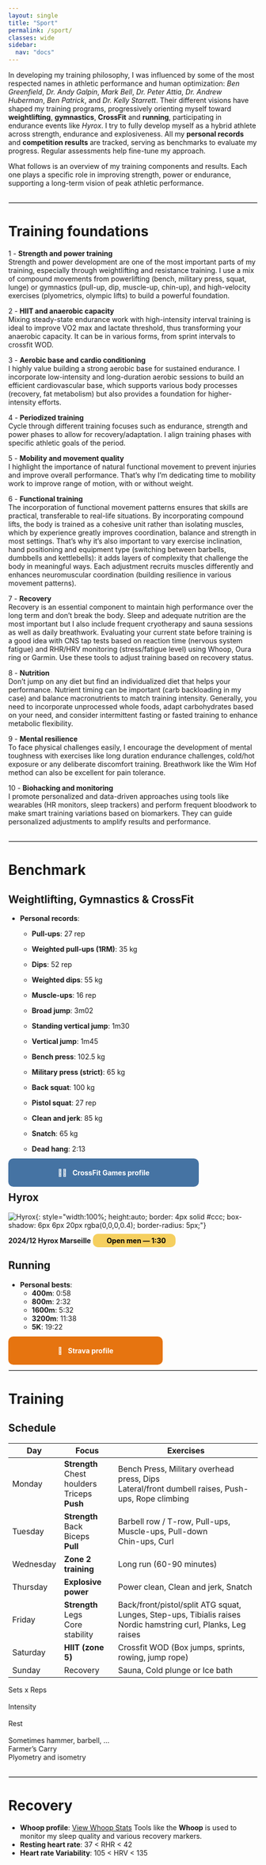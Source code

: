 ```yaml
---
layout: single
title: "Sport"
permalink: /sport/
classes: wide
sidebar:
  nav: "docs"
---
```



In developing my training philosophy, I was influenced by some of the most respected names in athletic performance and human optimization: *Ben Greenfield*, *Dr. Andy Galpin*, *Mark Bell*, *Dr. Peter Attia*, *Dr. Andrew Huberman*, *Ben Patrick*, and *Dr. Kelly Starrett*. Their different visions have shaped my training programs, progressively orienting myself toward **weightlifting**, **gymnastics**, **CrossFit** and **running**, participating in endurance events like *Hyrox*. I try to fully develop myself as a hybrid athlete across strength, endurance and explosiveness. All my **personal records** and **competition results** are tracked, serving as benchmarks to evaluate my progress. Regular assessments help fine-tune my approach. 

What follows is an overview of my training components and results. Each one plays a specific role in improving strength, power or endurance, supporting a long-term vision of peak athletic performance.

<hr style="border: 1px solid #ddd; margin: 30px 0;">

# Training foundations

1 - **Strength and power training**<br>
Strength and power development are one of the most important parts of my training, especially through weightlifting and resistance training. I use a mix of compound movements from powerlifting (bench, military press, squat, lunge) or gymnastics (pull-up, dip, muscle-up, chin-up), and high-velocity exercises (plyometrics, olympic lifts) to build a powerful foundation.

2 - **HIIT and anaerobic capacity**<br>
Mixing steady-state endurance work with high-intensity interval training is ideal to improve VO2 max and lactate threshold, thus transforming your anaerobic capacity. It can be in various forms, from sprint intervals to crossfit WOD.

3 - **Aerobic base and cardio conditioning**<br>
I highly value building a strong aerobic base for sustained endurance. I incorporate low-intensity and long-duration aerobic sessions to build an efficient cardiovascular base, which supports various body processes (recovery, fat metabolism) but also provides a foundation for higher-intensity efforts.

4 - **Periodized training**<br>
Cycle through different training focuses such as endurance, strength and power phases to allow for recovery/adaptation. I align training phases with specific athletic goals of the period.

5 - **Mobility and movement quality**<br>
I highlight the importance of natural functional movement to prevent injuries and improve overall performance. That’s why I’m dedicating time to mobility work to improve range of motion, with or without weight.

6 - **Functional training**<br>
The incorporation of functional movement patterns ensures that skills are practical, transferable to real-life situations. By incorporating compound lifts, the body is trained as a cohesive unit rather than isolating muscles, which by experience greatly improves coordination, balance and strength in most settings. That’s why it’s also important to vary exercise inclination, hand positioning and equipment type (switching between barbells, dumbbells and kettlebells): it adds layers of complexity that challenge the body in meaningful ways. Each adjustment recruits muscles differently and enhances neuromuscular coordination (building resilience in various movement patterns).

7 - **Recovery**<br>
Recovery is an essential component to maintain high performance over the long term and don’t break the body. Sleep and adequate nutrition are the most important but I also include frequent cryotherapy and sauna sessions as well as daily breathwork. Evaluating your current state before training is a good idea with CNS tap tests based on reaction time (nervous system fatigue) and RHR/HRV monitoring (stress/fatigue level) using Whoop, Oura ring or Garmin. Use these tools to adjust training based on recovery status.

8 - **Nutrition**<br>
Don’t jump on any diet but find an individualized diet that helps your performance.
Nutrient timing can be important (carb backloading in my case) and balance macronutrients to match training intensity. Generally, you need to incorporate unprocessed whole foods, adapt carbohydrates based on your need, and consider intermittent fasting or fasted training to enhance metabolic flexibility.

9 - **Mental resilience**<br>
To face physical challenges easily, I encourage the development of mental toughness with exercises like long duration endurance challenges, cold/hot exposure or any deliberate discomfort training. Breathwork like the Wim Hof method can also be excellent for pain tolerance.

10 - **Biohacking and monitoring**<br>
I promote personalized and data-driven approaches using tools like wearables (HR monitors, sleep trackers) and perform frequent bloodwork to make smart training variations based on biomarkers. They can guide personalized adjustments to amplify results and performance.

<hr style="border: 1px solid #ddd; margin: 30px 0;">

# Benchmark

## Weightlifting, Gymnastics & CrossFit

- **Personal records**:
  - **Pull-ups**: 27 rep
  - **Weighted pull-ups (1RM)**: 35 kg 
  - **Dips**: 52 rep
  - **Weighted dips**: 55 kg
  - **Muscle-ups**: 16 rep 
  
  - **Broad jump**: 3m02
  - **Standing vertical jump**: 1m30
  - **Vertical jump**: 1m45
  
  - **Bench press**: 102.5 kg
  - **Military press (strict)**: 65 kg
  - **Back squat**: 100 kg
  - **Pistol squat**: 27 rep
  
  - **Clean and jerk**: 85 kg
  - **Snatch**: 65 kg
  - **Dead hang**: 2:13

<br>
<a href="https://games.crossfit.com/athlete/2736016?_ga=2.228485213.17242764.1714655221-419983903.1702560745" style="padding: 20px 100px; background-color: #4573a3; color: white; text-decoration: none; border-radius: 10px; font-weight: bold; transition: background-color 0.3s ease;">
  <span style="margin-right: 8px;">🏋🏼</span> CrossFit Games profile
</a>



## Hyrox

![Hyrox](/assets/images/Hyrox_competition.png){: style="width:100%; height:auto; border: 4px solid #ccc; box-shadow: 6px 6px 20px rgba(0,0,0,0.4); border-radius: 5px;"}

**2024/12 Hyrox Marseille**
<a href="https://hyroxfrance.com/fr/event/hyrox-marseille/" style="padding: 5px 20px; background-color: #f5cf5f; color: black; text-decoration: none; border-radius: 10px; font-weight: bold; transition: background-color 0.3s ease;">
  <span style="margin-right: 8px;"></span> Open men — 1:30
</a>

## Running

- **Personal bests**:
  - **400m**: 0:58
  - **800m**: 2:32
  - **1600m**: 5:32
  - **3200m**: 11:38
  - **5K**: 19:22

<br>
<a href="https://www.strava.com/athletes/125862142" style="padding: 20px 100px; background-color: #e67410; color: white; text-decoration: none; border-radius: 10px; font-weight: bold; transition: background-color 0.3s ease;">
  <span style="margin-right: 8px;">👟</span> Strava profile
</a>

<br>

<hr style="border: 1px solid #ddd; margin: 30px 0;">

# Training

## Schedule

| Day       | Focus                                             | Exercises                                                                | 
|-----------|---------------------------------------------------|--------------------------------------------------------------------------|
| Monday    | **Strength**<br>Chest<br>houlders<br>Triceps<br> **Push**	    | Bench Press, Military overhead press, Dips <br> Lateral/front dumbell raises, Push-ups, Rope climbing	| 
| Tuesday   | **Strength**<br>Back<br>Biceps<br> **Pull**					| Barbell row / T-row, Pull-ups, Muscle-ups, Pull-down<br>Chin-ups, Curl  | 
| Wednesday | **Zone 2 training**					            			| Long run (60-90 minutes)									             | 
| Thursday  | **Explosive power**			    				    		| Power clean, Clean and jerk, Snatch      								 | 
| Friday    | **Strength**<br>Legs<br>Core stability               			| Back/front/pistol/split ATG squat, Lunges, Step-ups, Tibialis raises <br> Nordic hamstring curl, Planks, Leg raises | 
| Saturday  | **HIIT (zone 5)**												| Crossfit WOD (Box jumps, sprints, rowing, jump rope)                   | 
| Sunday    | Recovery<br>								        			| Sauna, Cold plunge or Ice bath                   |

Sets x Reps<br>                                  
Intensity<br>                                    
Rest<br>   
Sometimes hammer, barbell, ...<br>
Farmer’s Carry<br>
Plyometry and isometry


<hr style="border: 1px solid #ddd; margin: 30px 0;">

# Recovery

- **Whoop profile**: [View Whoop Stats](#)
Tools like the **Whoop** is used to monitor my sleep quality and various recovery markers.
- **Resting heart rate**: 37 < RHR < 42
- **Heart rate Variability**: 105 < HRV < 135
